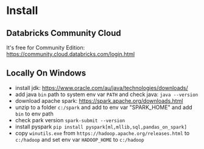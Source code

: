 # Install

## Databricks Community Cloud
It's free for Community Edition: https://community.cloud.databricks.com/login.html

## Locally On Windows
- install jdk: https://www.oracle.com/au/java/technologies/downloads/
- add java `bin` path to system env var `PATH` and check java: `java --version`
- download apache spark: https://spark.apache.org/downloads.html
- unzip to a folder `c:/spark` and add to env var "SPARK_HOME" and add `bin` to env path
- check park version `spark-submit --version`
- install pyspark `pip install pyspark[ml,mllib,sql,pandas_on_spark]`
- copy `winutils.exe` from `https://hadoop.apache.org/releases.html` to `c:/hadoop` and set env var `HADOOP_HOME` to `c:/hadoop`
